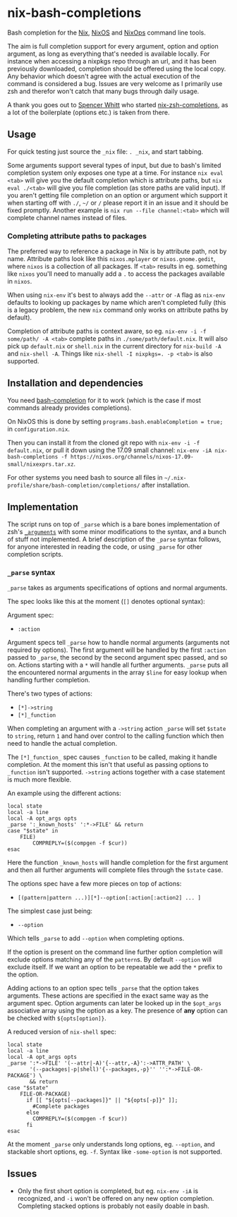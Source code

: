 # nix-bash-completions
Bash completion for the [Nix](https://nixos.org/nix/), [NixOS](https://nixos.org/) and [NixOps](https://nixos.org/nixops/) command line tools.

The aim is full completion support for every argument, option and option argument, as long as everything that's needed is available locally. For instance when accessing a nixpkgs repo through an url, and it has been previously downloaded, completion should be offered using the local copy. Any behavior which doesn't agree with the actual execution of the command is considered a bug. Issues are very welcome as I primarily use zsh and therefor won't catch that many bugs through daily usage.

A thank you goes out to [Spencer Whitt](https://github.com/spwhitt) who started [nix-zsh-completions](https://github.com/spwhitt/nix-zsh-completions), as a lot of the boilerplate (options etc.) is taken from there.

## Usage

For quick testing just source the `_nix` file: `. _nix`, and start tabbing.

Some arguments support several types of input, but due to bash's limited completion system only exposes one type at a time. For instance `nix eval <tab>` will give you the default completion which is attribute paths, but `nix eval ./<tab>` will give you file completion (as store paths are valid input). If you aren't getting file completion on an option or argument which support it when starting off with `./`, `~/` or `/` please report it in an issue and it should be fixed promptly. Another example is `nix run --file channel:<tab>` which will complete channel names instead of files.

### Completing attribute paths to packages

The preferred way to reference a package in Nix is by attribute path, not by name. Attribute paths look like this `nixos.mplayer` or `nixos.gnome.gedit`, where `nixos` is a collection of all packages. If `<tab>` results in eg. something like `nixos` you'll need to manually add a `.` to access the packages available in `nixos`. 

When using `nix-env` it's best to always add the `--attr` or `-A` flag as `nix-env` defaults to looking up packages by name which aren't completed fully (this is a legacy problem, the new `nix` command only works on attribute paths by default).

Completion of attribute paths is context aware, so eg. `nix-env -i -f some/path/ -A <tab>` complete paths in `./some/path/default.nix`. It will also pick up `default.nix` or `shell.nix` in the current directory for `nix-build -A` and `nix-shell -A`. Things like `nix-shell -I nixpkgs=. -p <tab>` is also supported.

## Installation and dependencies

You need [bash-completion](https://github.com/scop/bash-completion) for it to work (which is the case if most commands already provides completions).

On NixOS this is done by setting `programs.bash.enableCompletion = true;` in `configuration.nix`. 

Then you can install it from the cloned git repo with `nix-env -i -f default.nix`, or pull it down using the 17.09 small channel: `nix-env -iA nix-bash-completions -f https://nixos.org/channels/nixos-17.09-small/nixexprs.tar.xz`.

For other systems you need bash to source all files in  `~/.nix-profile/share/bash-completion/completions/` after installation. 

## Implementation

The script runs on top of `_parse` which is a bare bones implementation of zsh's [`_arguments`](http://zsh.sourceforge.net/Doc/Release/Completion-System.html#index-_005farguments) with some minor modifications to the syntax, and a bunch of stuff not implemented. A brief description of the `_parse` syntax follows, for anyone interested in reading the code, or using `_parse` for other completion scripts.

### `_parse` syntax
`_parse` takes as arguments specifications of options and normal arguments.

The spec looks like this at the moment (`[]` denotes optional syntax):

Argument spec:
- `:action`

Argument specs tell `_parse` how to handle normal arguments (arguments not required by options). The first argument will be handled by the first `:action` passed to `_parse`, the second by the second argument spec passed, and so on. Actions starting with a `*` will handle all further arguments. `_parse` puts all the encountered normal arguments in the array `$line` for easy lookup when handling further completion.

There's two types of actions:

- `[*]->string`
- `[*]_function`

When completing an argument with a `->string` action `_parse` will set `$state` to `string`, return `1` and hand over control to the calling function which then need to handle the actual completion.

The `[*]_function_` spec causes `_function` to be called, making it handle completion. At the moment this isn't that useful as passing options to `_function` isn't supported. `->string` actions together with a case statement is much more flexible.

An example using the different actions:
```shell
local state
local -a line
local -A opt_args opts
_parse ':_known_hosts' ':*->FILE' && return
case "$state" in
    FILE)
        COMPREPLY=($(compgen -f $cur))
esac
```
Here the function `_known_hosts` will handle completion for the first argument and then all further arguments will complete files through the `$state` case.

The options spec have a few more pieces on top of actions:
- `[(pattern|pattern ...)][*]--option[:action[:action2] ... ]`

The simplest case just being:
- `--option`

Which tells `_parse` to add `--option` when completing options.

If the option is present on the command line further option completion will exclude options matching any of the `pattern`s. By default `--option` will exclude itself. If we want an option to be repeatable we add the `*` prefix to the option.

Adding actions to an option spec tells `_parse` that the option takes arguments. These actions are specified in the exact same way as the argument spec. Option arguments can later be looked up in the `$opt_args` associative array using the option as a key. The presence of __any__ option can be checked with `${opts[option]}`.

A reduced version of `nix-shell` spec:
```shell
local state
local -a line
local -A opt_args opts
_parse ':*->FILE' '(--attr|-A)'{--attr,-A}':->ATTR_PATH' \
       '(--packages|-p|shell)'{--packages,-p}'' '':*->FILE-OR-PACKAGE') \
       && return
case "$state"
    FILE-OR-PACKAGE)
      if [[ "${opts[--packages]}" || "${opts[-p]}" ]];
        #Complete packages
      else
        COMPREPLY=($(compgen -f $cur))
      fi
esac
```

At the moment `_parse` only understands long options, eg. `--option`, and stackable short options, eg. `-f`. Syntax like `-some-option` is not supported.

## Issues

- Only the first short option is completed, but eg. `nix-env -iA` is recognized, and `-i` won't be offered on any new option completion. Completing stacked options is probably not easily doable in bash.
